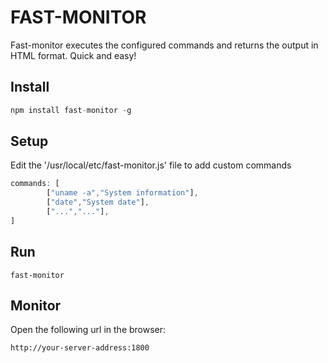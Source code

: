 FAST-MONITOR
============

Fast-monitor executes the configured commands and returns the output in HTML format.
Quick and easy!

Install
---------
```javascript
npm install fast-monitor -g
```

Setup
---------
Edit the '/usr/local/etc/fast-monitor.js' file to add custom commands
```javascript
commands: [
        ["uname -a","System information"],
        ["date","System date"],
        ["...","..."],
]
```

Run
---------
```
fast-monitor
```

Monitor
---------
Open the following url in the browser:
```
http://your-server-address:1800
```